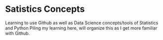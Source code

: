 # Satistics Concepts
Learning to use Github as well as Data Science concepts/tools of Statistics and Python
Piling my learning here, will organize this as I get more familiar with Github.
